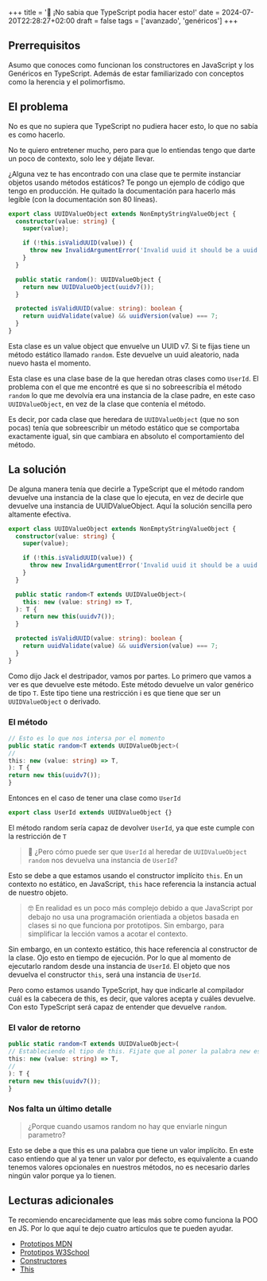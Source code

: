 +++
title = '🤯 ¡No sabia que TypeScript podia hacer esto!'
date = 2024-07-20T22:28:27+02:00
draft = false
tags = ['avanzado', 'genéricos']
+++

## Prerrequisitos
Asumo que conoces como funcionan los constructores en JavaScript y los Genéricos en TypeScript. Además de estar
familiarizado con conceptos como la herencia y el polimorfismo.

## El problema
No es que no supiera que TypeScript no pudiera hacer esto, lo que no sabía es como hacerlo.

No te quiero entretener mucho, pero para que lo entiendas tengo que darte un poco de contexto, solo lee y déjate llevar.

¿Alguna vez te has encontrado con una clase que te permite instanciar objetos usando métodos estáticos? Te pongo
un ejemplo de código que tengo en producción. He quitado la documentación para hacerlo más legible
(con la documentación son 80 líneas).

```typescript
export class UUIDValueObject extends NonEmptyStringValueObject {
  constructor(value: string) {
    super(value);

    if (!this.isValidUUID(value)) {
      throw new InvalidArgumentError('Invalid uuid it should be a uuid v7');
    }
  }

  public static random(): UUIDValueObject {
    return new UUIDValueObject(uuidv7());
  }

  protected isValidUUID(value: string): boolean {
    return uuidValidate(value) && uuidVersion(value) === 7;
  }
}
```

Esta clase es un value object que envuelve un UUID v7. Si te fijas tiene un método estático llamado `random`.
Este devuelve un uuid aleatorio, nada nuevo hasta el momento.

Esta clase es una clase base de la que heredan otras clases como `UserId`. El problema con el que me encontré es que si no
sobreescribía el método `random` lo que me devolvía era una instancia de la clase padre, en este caso `UUIDValueObject`, en
vez de la clase que contenía el método.

Es decir, por cada clase que heredara de `UUIDValueObject` (que no son pocas) tenía que sobreescribir un método
estático que se comportaba exactamente igual, sin que cambiara en absoluto el comportamiento del método.

## La solución
De alguna manera tenía que decirle a TypeScript que el método random devuelve una instancia de la clase que lo ejecuta,
en vez de decirle que devuelve una instancia de UUIDValueObject. Aquí la solución sencilla pero altamente efectiva.

```typescript
export class UUIDValueObject extends NonEmptyStringValueObject {
  constructor(value: string) {
    super(value);

    if (!this.isValidUUID(value)) {
      throw new InvalidArgumentError('Invalid uuid it should be a uuid v7');
    }
  }

  public static random<T extends UUIDValueObject>(
    this: new (value: string) => T,
  ): T {
    return new this(uuidv7());
  }

  protected isValidUUID(value: string): boolean {
    return uuidValidate(value) && uuidVersion(value) === 7;
  }
}
```

Como dijo Jack el destripador, vamos por partes. Lo primero que vamos a ver es que devuelve este método.
Este método devuelve un valor genérico de tipo `T`. Este tipo tiene una restricción i es que tiene que ser
un `UUIDValueObject` o derivado.

### El método
```typescript
// Esto es lo que nos intersa por el momento
public static random<T extends UUIDValueObject>(
//
this: new (value: string) => T,
): T {
return new this(uuidv7());
}
```

Entonces en el caso de tener una clase como `UserId`
```typescript
export class UserId extends UUIDValueObject {}
```
El método random sería capaz de devolver `UserId`, ya que este cumple con la restricción de `T`

> 🤔 ¿Pero cómo puede ser que `UserId` al heredar de `UUIDValueObject` `random` nos devuelva una instancia de `UserId`?

Esto se debe a que estamos usando el constructor implícito `this`. En un contexto no estático, en JavaScript, `this`
hace referencia la instancia actual de nuestro objeto.

> 🤓 En realidad es un poco más complejo debido a que JavaScript por debajo no usa una programación orientiada a objetos
basada en clases si no que funciona por prototipos. Sin embargo, para simplificar la lección vamos a acotar el contexto.

Sin embargo, en un contexto estático, this hace referencia al constructor de la clase. Ojo esto en tiempo de ejecución.
Por lo que al momento de ejecutarlo random desde una instancia de `UserId`. El objeto que nos devuelva el constructor `this`,
será una instancia de `UserId`.

Pero como estamos usando TypeScript, hay que indicarle al compilador cuál es la cabecera de this, es decir,
que valores acepta y cuáles devuelve. Con esto TypeScript será capaz de entender que devuelve `random`.

### El valor de retorno
```typescript
public static random<T extends UUIDValueObject>(
// Estableciendo el tipo de this. Fijate que al poner la palabra new estamos indicando que es un constructor
this: new (value: string) => T,
//
): T {
return new this(uuidv7());
}
```

### Nos falta un último detalle
> ¿Porque cuando usamos random no hay que enviarle ningun parametro?

Esto se debe a que this es una palabra que tiene un valor implícito. En este caso entiendo que al ya tener un valor por defecto,
es equivalente a cuando tenemos valores opcionales en nuestros métodos, no es necesario darles ningún valor porque ya lo tienen.

## Lecturas adicionales
Te recomiendo encarecidamente que leas más sobre como funciona la POO en JS. Por lo que aquí te dejo cuatro artículos
que te pueden ayudar.

- [Prototipos MDN](https://developer.mozilla.org/en-US/docs/Learn/JavaScript/Objects/Object_prototypes)
- [Prototipos W3School](https://www.w3schools.com/js/js_object_prototypes.asp)
- [Constructores](https://www.w3schools.com/js/js_object_constructors.asp)
- [This](https://developer.mozilla.org/es/docs/Web/JavaScript/Reference/Operators/this)
